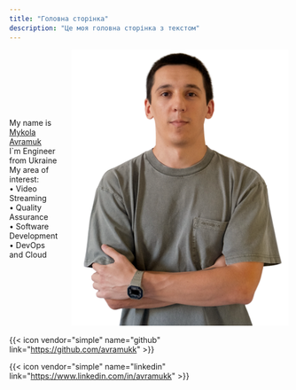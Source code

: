 ```yaml
---
title: "Головна сторінка"
description: "Це моя головна сторінка з текстом"
---
```


<div class="content-container">
  <div class="description-container">
    My name is <a target="_blank" rel="noopener noreferrer" href="https://avramukk.com">Mykola Avramuk</a> <br>
    I`m Engineer from Ukraine<br>
    My area of interest: <br>
    • Video Streaming <br>
    • Quality Assurance<br>
    • Software Development<br>
    • DevOps and Cloud<br>
  </div>

  <div class="image-container">
    <img src="avatar.png" alt="My Image" class="center-image">
  </div>
</div>

{{< icon vendor="simple" name="github" link="https://github.com/avramukk" >}}

{{< icon vendor="simple" name="linkedin" link="https://www.linkedin.com/in/avramukk" >}}

<style>
.content-container {
  display: flex;
  justify-content: center;
  align-items: center;
}
.image-container {
  max-width: 500px;
}
.description-container {
  text-align: left;
  margin-right: 20px;
}
</style>
